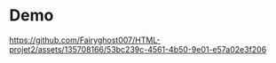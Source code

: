 # Demo



https://github.com/Fairyghost007/HTML-projet2/assets/135708166/53bc239c-4561-4b50-9e01-e57a02e3f206

